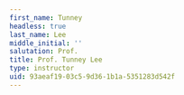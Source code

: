 ```yaml
---
first_name: Tunney
headless: true
last_name: Lee
middle_initial: ''
salutation: Prof.
title: Prof. Tunney Lee
type: instructor
uid: 93aeaf19-03c5-9d36-1b1a-5351283d542f
---
```

